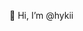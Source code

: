 
👋 Hi, I’m @hykii<br><br>
<!-- ![Most Used Languages](https://github-readme-stats.vercel.app/api/top-langs/?username=hykii&hide_border=true&custom_title=Most%20Used%20Languages&theme=dracula&bg_color=161b22) -->


<!---
hykii/hykii is a ✨ special ✨ repository because its `README.md` (this file) appears on your GitHub profile.
You can click the Preview link to take a look at your changes.
--->
